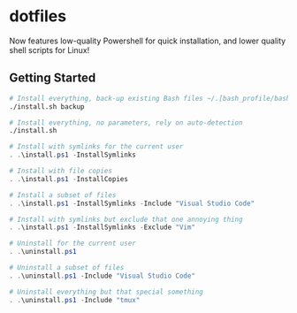 # dotfiles

Now features low-quality Powershell for quick installation, and lower quality shell scripts for Linux!

## Getting Started

```bash
# Install everything, back-up existing Bash files ~/.[bash_profile/bashrc/bash_aliases]
./install.sh backup

# Install everything, no parameters, rely on auto-detection
./install.sh
```

```Powershell
# Install with symlinks for the current user
. .\install.ps1 -InstallSymlinks

# Install with file copies
. .\install.ps1 -InstallCopies

# Install a subset of files
. .\install.ps1 -InstallSymlinks -Include "Visual Studio Code"

# Install with symlinks but exclude that one annoying thing
. .\install.ps1 -InstallSymlinks -Exclude "Vim"

# Uninstall for the current user
. .\uninstall.ps1

# Uninstall a subset of files
. .\uninstall.ps1 -Include "Visual Studio Code"

# Uninstall everything but that special something
. .\uninstall.ps1 -Include "tmux"
```
